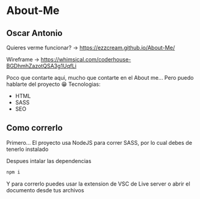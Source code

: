 
# About-Me
## Oscar Antonio

Quieres verme funcionar? -> https://ezzcream.github.io/About-Me/

Wireframe -> https://whimsical.com/coderhouse-BGDhmhZazotQSA3g1UqfLi

Poco que contarte aqui, mucho que contarte en el About me... Pero puedo hablarte del proyecto 😁
Tecnologias:
- HTML
- SASS
- SEO

## Como correrlo

Primero... El proyecto usa NodeJS para correr SASS, por lo cual debes de tenerlo instalado

Despues intalar las dependencias

```sh
npm i
```

Y para correrlo puedes usar la extension de VSC de Live server o abrir el documento desde tus archivos